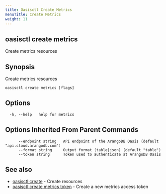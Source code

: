 ```yaml
---
title: Oasisctl Create Metrics
menuTitle: Create Metrics
weight: 11
---
```

## oasisctl create metrics

Create metrics resources

## Synopsis
Create metrics resources

```
oasisctl create metrics [flags]
```

## Options
```
  -h, --help   help for metrics
```

## Options Inherited From Parent Commands
```
      --endpoint string   API endpoint of the ArangoDB Oasis (default "api.cloud.arangodb.com")
      --format string     Output format (table|json) (default "table")
      --token string      Token used to authenticate at ArangoDB Oasis
```

## See also
* [oasisctl create](_index.md)	 - Create resources
* [oasisctl create metrics token](create-metrics-token.md)	 - Create a new metrics access token

